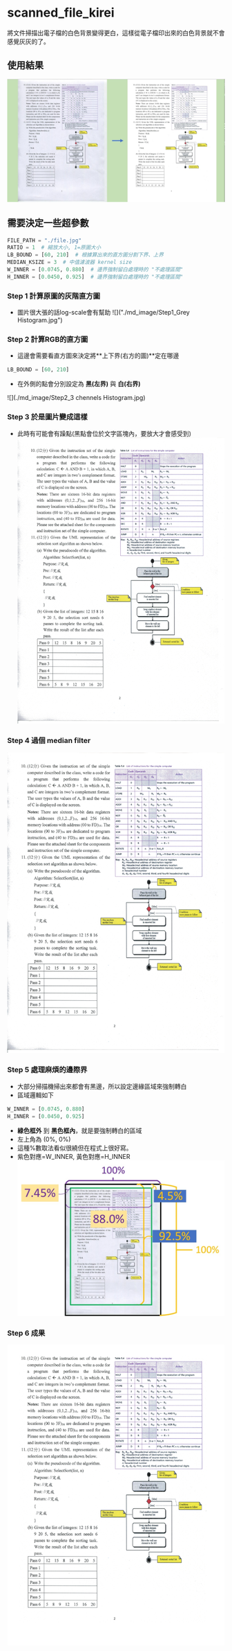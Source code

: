 # scanned_file_kirei
將文件掃描出電子檔的白色背景變得更白，這樣從電子檔印出來的白色背景就不會感覺灰灰的了。

## 使用結果
![](./md_image/result.jpg)


## 需要決定一些超參數
```python
FILE_PATH = "./file.jpg"
RATIO = 1  # 縮放大小, 1=原圖大小
LB_BOUND = [60, 210]  # 根據算出來的直方圖分割下界、上界
MEDIAN_KSIZE = 3  # 中值濾波器 kernel size
W_INNER = [0.0745, 0.880]  # 邊界強制留白處理時的 "不處理區間"
H_INNER = [0.0450, 0.925]  # 邊界強制留白處理時的 "不處理區間"
```

### Step  1 計算原圖的灰階直方圖
* 圖片很大張的話log-scale會有幫助
![]("./md_image/Step1_Grey Histogram.jpg")


### Step 2 計算RGB的直方圖
* 這邊會需要看直方圖來決定將**上下界(右方的圖)**定在哪邊
```python
LB_BOUND = [60, 210]
```
* 在外側的點會分別設定為 **黑(左界)** 與 **白(右界)**

![](./md_image/Step2_3 chennels Histogram.jpg)

### Step 3 於是圖片變成這樣
* 此時有可能會有躁點(黑點會位於文字區塊內，要放大才會感受到)
![](./md_image/Step3_squeezed.jpg)


### Step 4 過個 median filter
![](./md_image/Step4_after_median_3.jpg)

### Step 5 處理麻煩的邊際界
* 大部分掃描機掃出來都會有黑邊，所以設定邊緣區域來強制轉白
* 區域邏輯如下
```python
W_INNER = [0.0745, 0.880]
H_INNER = [0.0450, 0.925] 
```
* **綠色框外** 到 **黑色框內**，就是要強制轉白的區域
* 左上角為 (0%, 0%)
* 這種%數取法看似很繞但在程式上很好寫。
* 紫色對應=W_INNER, 黃色對應=H_INNER 
![](./md_image/Step5_margin示意圖.jpg)

### Step 6 成果
![](./md_image/Step6_final_image.jpg)








